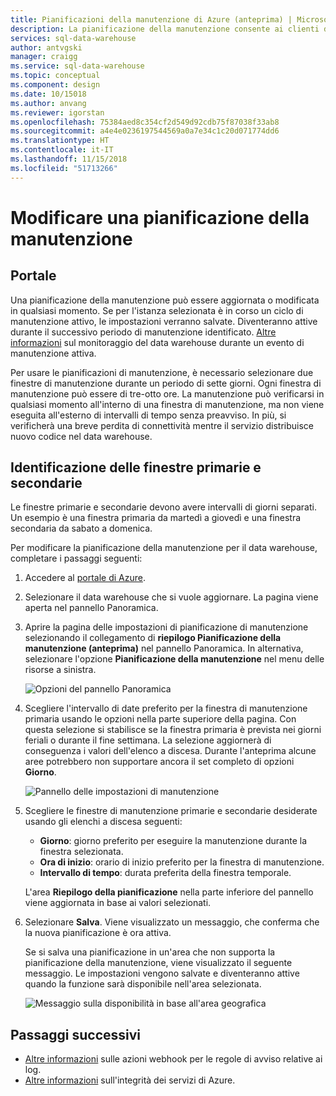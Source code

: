```yaml
---
title: Pianificazioni della manutenzione di Azure (anteprima) | Microsoft Docs
description: La pianificazione della manutenzione consente ai clienti di programmare tutti gli eventi di manutenzione pianificata necessari usati da Azure SQL Data Warehouse per distribuire nuovi aggiornamenti, patch e funzionalità.
services: sql-data-warehouse
author: antvgski
manager: craigg
ms.service: sql-data-warehouse
ms.topic: conceptual
ms.component: design
ms.date: 10/15018
ms.author: anvang
ms.reviewer: igorstan
ms.openlocfilehash: 75384aed8c354cf2d549d92cdb75f87038f33ab8
ms.sourcegitcommit: a4e4e0236197544569a0a7e34c1c20d071774dd6
ms.translationtype: HT
ms.contentlocale: it-IT
ms.lasthandoff: 11/15/2018
ms.locfileid: "51713266"
---
```

# <a name="change-a-maintenance-schedule"></a>Modificare una pianificazione della manutenzione 

## <a name="portal"></a>Portale
Una pianificazione della manutenzione può essere aggiornata o modificata in qualsiasi momento. Se per l'istanza selezionata è in corso un ciclo di manutenzione attivo, le impostazioni verranno salvate. Diventeranno attive durante il successivo periodo di manutenzione identificato. [Altre informazioni](https://docs.microsoft.com/azure/service-health/resource-health-overview) sul monitoraggio del data warehouse durante un evento di manutenzione attiva. 

Per usare le pianificazioni di manutenzione, è necessario selezionare due finestre di manutenzione durante un periodo di sette giorni. Ogni finestra di manutenzione può essere di tre-otto ore. La manutenzione può verificarsi in qualsiasi momento all'interno di una finestra di manutenzione, ma non viene eseguita all'esterno di intervalli di tempo senza preavviso. In più, si verificherà una breve perdita di connettività mentre il servizio distribuisce nuovo codice nel data warehouse. 

## <a name="identifying-the-primary-and-secondary-windows"></a>Identificazione delle finestre primarie e secondarie

Le finestre primarie e secondarie devono avere intervalli di giorni separati. Un esempio è una finestra primaria da martedì a giovedì e una finestra secondaria da sabato a domenica.

Per modificare la pianificazione della manutenzione per il data warehouse, completare i passaggi seguenti:
1.  Accedere al [portale di Azure](https://portal.azure.com/).
2.  Selezionare il data warehouse che si vuole aggiornare. La pagina viene aperta nel pannello Panoramica. 
3.  Aprire la pagina delle impostazioni di pianificazione di manutenzione selezionando il collegamento di **riepilogo Pianificazione della manutenzione (anteprima)** nel pannello Panoramica. In alternativa, selezionare l'opzione **Pianificazione della manutenzione** nel menu delle risorse a sinistra.  

    ![Opzioni del pannello Panoramica](media/sql-data-warehouse-maintenance-scheduling/maintenance-change-option.png)

4. Scegliere l'intervallo di date preferito per la finestra di manutenzione primaria usando le opzioni nella parte superiore della pagina. Con questa selezione si stabilisce se la finestra primaria è prevista nei giorni feriali o durante il fine settimana. La selezione aggiornerà di conseguenza i valori dell'elenco a discesa. Durante l'anteprima alcune aree potrebbero non supportare ancora il set completo di opzioni **Giorno**.

   ![Pannello delle impostazioni di manutenzione](media/sql-data-warehouse-maintenance-scheduling/maintenance-settings-page.png)

5. Scegliere le finestre di manutenzione primarie e secondarie desiderate usando gli elenchi a discesa seguenti:
   - **Giorno**: giorno preferito per eseguire la manutenzione durante la finestra selezionata.
   - **Ora di inizio**: orario di inizio preferito per la finestra di manutenzione.
   - **Intervallo di tempo**: durata preferita della finestra temporale.

   L'area **Riepilogo della pianificazione** nella parte inferiore del pannello viene aggiornata in base ai valori selezionati. 
  
6. Selezionare **Salva**. Viene visualizzato un messaggio, che conferma che la nuova pianificazione è ora attiva. 

   Se si salva una pianificazione in un'area che non supporta la pianificazione della manutenzione, viene visualizzato il seguente messaggio. Le impostazioni vengono salvate e diventeranno attive quando la funzione sarà disponibile nell'area selezionata.    

   ![Messaggio sulla disponibilità in base all'area geografica](media/sql-data-warehouse-maintenance-scheduling/maintenance-notactive-toast.png)

## <a name="next-steps"></a>Passaggi successivi
- [Altre informazioni](https://docs.microsoft.com/azure/monitoring-and-diagnostics/monitor-alerts-unified-log-webhook) sulle azioni webhook per le regole di avviso relative ai log.
- [Altre informazioni](https://docs.microsoft.com/azure/service-health/service-health-overview) sull'integrità dei servizi di Azure.


